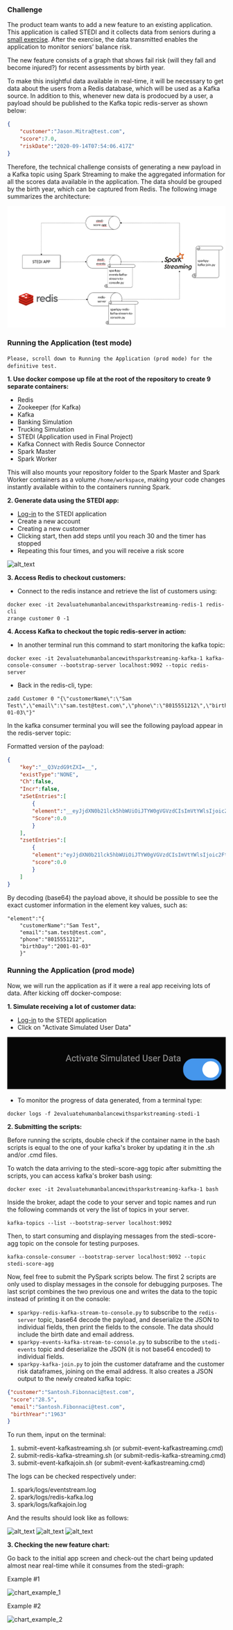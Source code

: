 ### Challenge

The product team wants to add a new feature to an existing application. This application is called STEDI and it collects data from seniors during a [small exercise](https://youtu.be/XosjuXTCGeg). After the exercise, the data transmitted enables the application to monitor seniors’ balance risk. 

The new feature consists of a graph that shows fail risk (will they fall and become injured?) for recent assessments by birth year.

To make this insightful data available in real-time, it will be necessary to get data about the users from a Redis database, which will be used as a Kafka source. In addition to this, whenever new data is prodocued by a user, a payload should be published to the Kafka topic redis-server as shown below:

```json
{
    "customer":"Jason.Mitra@test.com",
    "score":7.0,
    "riskDate":"2020-09-14T07:54:06.417Z"
}
```

Therefore, the technical challenge consists of generating a new payload in a Kafka topic using Spark Streaming to make the aggregated information for all the scores data available in the application. The data should be grouped by the birth year, which can be captured from Redis. The following image summarizes the architecture:

![alt_text](./images/arch.png "Architecture")

### Running the Application (test mode)

```Please, scroll down to Running the Application (prod mode) for the definitive test.```

**1. Use docker compose up file at the root of the repository to create 9 separate containers:**

- Redis
- Zookeeper (for Kafka)
- Kafka
- Banking Simulation
- Trucking Simulation
- STEDI (Application used in Final Project)
- Kafka Connect with Redis Source Connector
- Spark Master
- Spark Worker

This will also mounts your repository folder to the Spark Master and Spark Worker containers as a volume  `/home/workspace`, making your code changes instantly available within to the containers running Spark.

**2. Generate data using the STEDI app:**

- [Log-in](http://localhost:4567) to the STEDI application 
- Create a new account
- Creating a new customer
- Clicking start, then add steps until you reach 30 and the timer has stopped
- Repeating this four times, and you will receive a risk score

![alt_text](./images/simulate_app.png "Simulate App")

**3. Access Redis to checkout customers:** 

- Connect to the redis instance and retrieve the list of customers using:

```
docker exec -it 2evaluatehumanbalancewithsparkstreaming-redis-1 redis-cli
zrange customer 0 -1
```

**4. Access Kafka to checkout the topic redis-server in action:** 

- In another terminal run this command to start monitoring the kafka topic:

```
docker exec -it 2evaluatehumanbalancewithsparkstreaming-kafka-1 kafka-console-consumer --bootstrap-server localhost:9092 --topic redis-server
```

- Back in the redis-cli, type: 

```
zadd Customer 0 "{\"customerName\":\"Sam Test\",\"email\":\"sam.test@test.com\",\"phone\":\"8015551212\",\"birthDay\":\"2001-01-03\"}"
```

In the kafka consumer terminal you will see the following payload appear in the redis-server topic:

Formatted version of the payload:
```json
{
    "key":"__Q3VzdG9tZXI=__",
    "existType":"NONE",
    "Ch":false,
    "Incr":false,
    "zSetEntries":[
        {
        "element":"__eyJjdXN0b21lck5hbWUiOiJTYW0gVGVzdCIsImVtYWlsIjoic2FtLnRlc3RAdGVzdC5jb20iLCJwaG9uZSI6IjgwMTU1NTEyMTIiLCJiaXJ0aERheSI6IjIwMDEtMDEtMDMifQ==__",
        "Score":0.0
        }
    ],
    "zsetEntries":[
        {
        "element":"eyJjdXN0b21lck5hbWUiOiJTYW0gVGVzdCIsImVtYWlsIjoic2FtLnRlc3RAdGVzdC5jb20iLCJwaG9uZSI6IjgwMTU1NTEyMTIiLCJiaXJ0aERheSI6IjIwMDEtMDEtMDMifQ==",
        "score":0.0
        }
    ]
}
```

By decoding (base64) the payload above, it should be possible to see the exact customer information in the element key values, such as:

```
"element":"{
    "customerName":"Sam Test",
    "email":"sam.test@test.com",
    "phone":"8015551212",
    "birthDay":"2001-01-03"
    }"
```

### Running the Application (prod mode)

Now, we will run the application as if it were a real app receiving lots of data. After kicking off docker-compose:

**1. Simulate receiving a lot of customer data:**

- [Log-in](http://localhost:4567) to the STEDI application 
- Click on "Activate Simulated User Data"

![alt_text](./images/toggle_simulation.png "Toggle Simulation")

- To monitor the progress of data generated, from a terminal type: 

```
docker logs -f 2evaluatehumanbalancewithsparkstreaming-stedi-1
```

**2. Submitting the scripts:**

Before running the scripts, double check if the container name in the bash scripts is equal to the one of your kafka's broker by updating it in the .sh and/or .cmd files. 

To watch the data arriving to the stedi-score-agg topic after submitting the scripts, you can access kafka's broker bash using:

```
docker exec -it 2evaluatehumanbalancewithsparkstreaming-kafka-1 bash
```

Inside the broker, adapt the code to your server and topic names and run the following commands ot very the list of topics in your server. 

```
kafka-topics --list --bootstrap-server localhost:9092

```

Then, to start consuming and displaying messages from the stedi-score-agg topic on the console for testing purposes.

```
kafka-console-consumer --bootstrap-server localhost:9092 --topic stedi-score-agg
```

Now, feel free to submit the PySpark scripts below. The first 2 scripts are only used to display messages in the console for debugging purposes. The last script combines the two previous one and writes the data to the topic instead of printing it on the console:

 - `sparkpy-redis-kafka-stream-to-console.py` to subscribe to the `redis-server` topic, base64 decode the payload, and deserialize the JSON to individual fields, then print the fields to the console. The data should include the birth date and email address. 
- `sparkpy-events-kafka-stream-to-console.py` to subscribe to the `stedi-events` topic and deserialize the JSON (it is not base64 encoded) to individual fields. 
- `sparkpy-kafka-join.py` to join the customer dataframe and the customer risk dataframes, joining on the email address. It also creates a JSON output to the newly created kafka topic:

```json
{"customer":"Santosh.Fibonnaci@test.com",
 "score":"28.5",
 "email":"Santosh.Fibonnaci@test.com",
 "birthYear":"1963"
} 
```

To run them, input on the terminal:

1. submit-event-kafkastreaming.sh (or submit-event-kafkastreaming.cmd)
2. submit-redis-kafka-streaming.sh (or submit-redis-kafka-streaming.cmd)
3. submit-event-kafkajoin.sh (or submit-event-kafkastreaming.cmd) 

The logs can be checked respectively under:
1. spark/logs/eventstream.log
2. spark/logs/redis-kafka.log
3. spark/logs/kafkajoin.log

And the results should look like as follows:

![alt_text](project/starter/images/event-kafkastreaming.png)
![alt_text](project/starter/images/redis-stream.png)
![alt_text](project/starter/images/stedi-graph-topic.png)


**3. Checking the new feature chart:** 

Go back to the initial app screen and check-out the chart being updated almost near real-time while it consumes from the stedi-graph:

Example #1 

![chart_example_1](project/starter/images/chart_1.png)

Example #2

![chart_example_2](project/starter/images/chart_2.png)